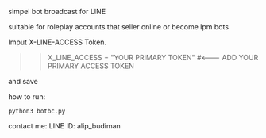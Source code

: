 simpel bot broadcast for LINE

suitable for roleplay accounts that seller online or become lpm bots


Imput X-LINE-ACCESS Token.

>> X_LINE_ACCESS = "YOUR PRIMARY TOKEN" #<--- ADD YOUR PRIMARY ACCESS TOKEN

and save

how to run:

    python3 botbc.py
  
contact me:
LINE ID: alip_budiman
